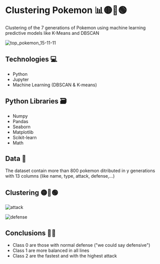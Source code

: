 # Clustering Pokemon 📊🟡🔴🟢

Clustering of the 7 generations of Pokemon using machine learning predictive models like K-Means and DBSCAN

![top_pokemon_15-11-11](https://user-images.githubusercontent.com/119113483/209659848-b35dd99c-4111-4970-ab2f-a4b67138a0ec.jpg)

## Technologies 💻
* Python
* Jupyter
* Machine Learning (DBSCAN & K-means)

## Python Libraries 🗃️
* Numpy
* Pandas
* Seaborn
* Matplotlib
* Scikit-learn
* Math

## Data 📁

The dataset contain more than 800 pokemon ditributed in y generations with 13 columns (like name, type, attack, defense,...)

## Clustering 🟡🔴🟢

![attack](https://user-images.githubusercontent.com/119113483/209659633-76ef7967-f010-4c58-a69e-a8e01361d757.jpg)

![defense](https://user-images.githubusercontent.com/119113483/209659642-474fa8ca-00ee-49e9-8fff-eb1ac9938082.jpg)

## Conclusions 🙇🏻

* Class 0 are those with normal defense ("we could say defensive")
* Class 1 are more balanced in all lines
* Class 2 are the fastest and with the highest attack

